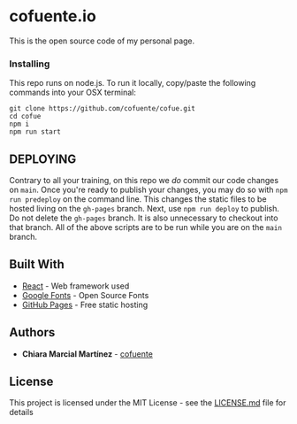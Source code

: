# cofuente.io

This is the open source code of my personal page.

### Installing

This repo runs on node.js. To run it locally, copy/paste the following commands into your OSX terminal:

```
git clone https://github.com/cofuente/cofue.git
cd cofue
npm i
npm run start
```

## DEPLOYING
Contrary to all your training, on this repo we _do_ commit our code changes on `main`.
Once you're ready to publish your changes, you may do so with `npm run predeploy` on the command line. This changes the static files to be hosted living on the `gh-pages` branch. 
Next, use `npm run deploy` to publish. Do not delete the `gh-pages` branch. It is also unnecessary to checkout into that branch. All of the above scripts are to be run while you are on the `main` branch. 

## Built With

- [React](https://reactjs.org/) - Web framework used
- [Google Fonts](https://fonts.google.com/) - Open Source Fonts
- [GitHub Pages](https://pages.github.com/) - Free static hosting


## Authors
- **Chiara Marcial Martínez** - [cofuente](https://github.com/cofuente)

## License

This project is licensed under the MIT License - see the [LICENSE.md](LICENSE.md) file for details
